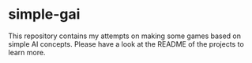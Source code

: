 # simple-gai
This repository contains my attempts on making some games based on simple AI concepts. Please have a look at the README of the projects to learn more.
